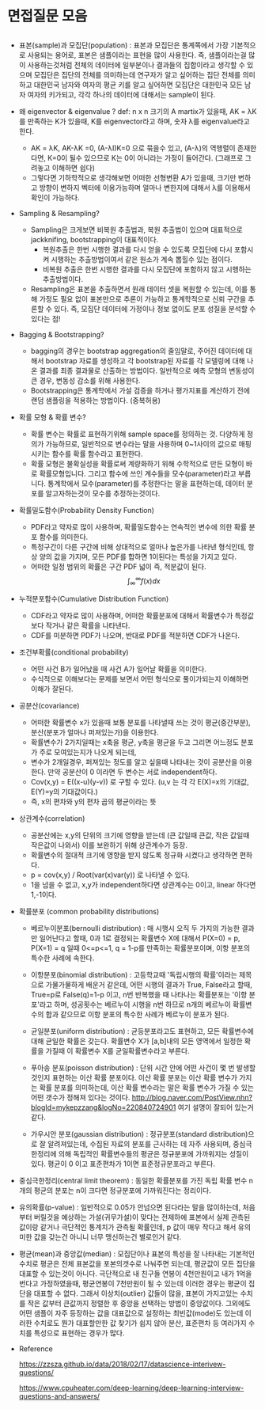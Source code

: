 # 면접질문 모음

## 
* 표본(sample)과 모집단(population) : 표본과 모집단은 통계쪽에서 가장 기본적으로 사용되는 용어로, 표본은 샘플이라는 표현을 많이 사용한다. 즉, 샘플이라는걸 많이 사용하는것처럼 전체의 데이터에 일부분이나 결과들의 집합이라고 생각할 수 있으며 모집단은 집단의 전체를 의미하는데 연구자가 알고 싶어하는 집단 전체를 의미하고 대한민국 남자와 여자의 평균 키를 알고 싶어하면 모집단은 대한민국 모든 남자 여자의 키가되고, 각각 하나의 데이터에 대해서는 sample이 된다.
  
* 왜 eigenvector & eigenvalue ?
 def: n x n 크기의 A martix가 있을때, AK = λK를 만족하는 K가 있을때, K를 eigenvector라고 하며, 숫자 λ를 eigenvalue라고 한다.
  * AK = λK, AK-λK =0, (A-λI)K=0 으로 묶을수 있고, (A-λ)의 역행렬이 존재한다면, K=0이 될수 있으므로 K는 0이 아니라는 가정이 들어간다. (그래프로 그려놓고 이해하면 쉽다)
  * 그렇다면 기하학적으로 생각해보면 어떠한 선형변환 A가 있을때, 크기만 변하고 방향이 변하지 벡터에 이용가능하며 얼마나 변한지에 대해서 λ를 이용해서 확인이 가능하다.
  
* Sampling & Resampling?
   * Sampling은 크게보면 비복원 추출법과, 복원 추출법이 있으며 대표적으로 jackknifing, bootstrapping이 대표적이다.  
     * 복원추출은 한번 시행한 결과를 다시 얻을 수 있도록 모집단에 다시 포함시켜 시행하는 추출방법이여서 같은 원소가 계속 뽑힐수 있는 점이다.
     * 비복원 추출은 한번 시행한 결과를 다시 모집단에 포함하지 않고 시행하는 추출방법이다.
   * Resampling은 표본을 추출하면서 원래 데이터 셋을 복원할 수 있는데, 이를 통해 가정도 필요 없이 표본만으로 추론이 가능하고 통계학적으로 신뢰 구간을 추론할 수 있다. 즉, 모집단 데이터에 가정이나 정보 없이도 분포 성질을 분석할 수 있다는 점!  
   
  
* Bagging & Bootstrapping?
   * bagging의 경우는 bootstrap aggregation의 줄임말로, 주어진 데이터에 대해서 bootstrap 자료를 생성하고 각 bootstrap된 자료를 각 모델링에 대해 나온 결과를 최종 결과물로 산출하는 방법이다. 일반적으로 예측 모형의 변동성이 큰 경우, 변동성 감소를 위해 사용한다.
   * Bootstrapping은 통계학에서 가설 검증을 하거나 평가지표를 계산하기 전에 랜덤 샘플링을 적용하는 방법이다. (중복허용)  
     
       
* 확률 모형 & 확률 변수?
   * 확률 변수는 확률로 표현하기위해 sample space를 정의하는 것. 다양하게 정의가 가능하므로, 일반적으로 변수라는 말을 사용하며 0~1사이의 값으로 매핑 시키는 함수를 확률 함수라고 표현한다.
   * 확률 모형은 불확실성을 확률로써 계량화하기 위해 수학적으로 만든 모형이 바로 확률모형입니다. 그리고 함수에 쓰인 계수들을 모수(parameter)라고 부릅니다. 통계학에서 모수(parameter)를 추정한다는 말을 표현하는데, 데이터 분포를 알고자하는것이 모수를 추정하는것이다.  
  
  
* 확률밀도함수(Probability Density Function)
  * PDF라고 약자로 많이 사용하며, 확률밀도함수는 연속적인 변수에 의한 확률 분포 함수를 의미한다.
  * 특정구간이 다른 구간에 비해 상대적으로 얼마나 높은가를 나타낸 형식인데, 항상 양의 값을 가지며, 모든 PDF를 합하면 1이된다는 특성을 가지고 있다.
  * 어떠한 일정 범위의 확률은 구간 PDF 넓이 즉, 적분값이 된다.  
  $$
    \displaystyle \int_\infty^\infty f\left(x\right)dx
  $$
  
* 누적분포함수(Cumulative Distribution Function)
  * CDF라고 약자로 많이 사용하며, 어떠한 확률분포에 대해서 확률변수가 특정값보다 작거나 같은 확률을 나타낸다.
  * CDF를 미분하면 PDF가 나오며, 반대로 PDF를 적분하면 CDF가 나온다.  

* 조건부확률(conditional probability)
  * 어떤 사건 B가 일어났을 때 사건 A가 일어날 확률을 의미한다.
  * 수식적으로 이해보다는 문제를 보면서 어떤 형식으로 풀이가되는지 이해하면 이해가 잘된다.
  
  
* 공분산(covariance)
  * 어떠한 확률변수 x가 있을때 보통 분포를 나타낼때 쓰는 것이 평균(중간부분), 분산(분포가 얼마나 퍼져있는가)을 이용한다.
  * 확률변수가 2가지일때는 x축을 평균, y축을 평균을 두고 그리면 어느정도 분포가 주로 모여있는지가 나오게 되는데,
  * 변수가 2개일경우, 퍼져있는 정도를 알고 싶을때 나타내는 것이 공분산을 이용한다. 만약 공분산이 0 이라면 두 변수는 서로 independent하다.
  * Cov(x,y) = E((x-u)(y-v)) 로 구할 수 있다. (u,v 는 각 각 E(X)=x의 기대값, E(Y)=y의 기대값이다.)
  * 즉, x의 편차와 y의 편차 곱의 평균이라는 뜻
  
* 상관계수(correlation)
  * 공분산에는 x,y의 단위의 크기에 영향을 받는데 (큰 값일때 큰값, 작은 값일때 작은값이 나와서) 이를 보완하기 위해 상관계수가 등장.
  * 확률변수의 절대적 크기에 영향을 받지 않도록 정규화 시켰다고 생각하면 편하다.
  * p = cov(x,y) / Root(var(x)var(y)) 로 나타낼 수 있다.
  * 1을 넘을 수 없고, x,y가 independent하다면 상관계수는 0이고, linear 하다면 1,-1이다.
  
  
* 확률분포 (common probability distributions)

  * 베르누이분포(bernoulli distribution) : 매 시행시 오직 두 가지의 가능한 결과만 일어난다고 할때, 0과 1로 결정되는 확률변수 X에 대해서
  P(X=0) = p, P(X=1) = q 일때 0<=p<=1, q = 1-p를 만족하는 확률분포이며, 이항 분포의 특수한 사례에 속한다.
  
  * 이항분포(binomial distribution) : 고등학교때 '독립시행의 확률'이라는 제목으로 가물가물하게 배운거 같은데, 어떤 시행의 결과가 True, False라고 할때, True=p로 False(q)=1-p 이고, n번 반복했을 때 나타나는 확률분포는 '이항 분포'라고 하며, 성공횟수는 베르누이 시행을 n번 하므로 n개의 베르누이 확률변수의 합과 같으므로 이항 분포의 특수한 사례가 베르누이 분포가 된다.
  
  * 균일분포(uniform distribution) : 균등분포라고도 표현하고, 모든 확률변수에 대해 균일한 확률은 갖는다. 확률변수 X가 [a,b]내의 모든 영역에서 일정한 확률을 가질때 이 확률변수 X를 균일확률변수라고 부른다.
  
  * 푸아송 분포(poisson distribution) : 단위 시간 안에 어떤 사건이 몇 번 발생할 것인지 표현하는 이산 확률 분포이다. 이산 확률 분포는 이산 확률 변수가 가지는 확률 분포를 의미하는데, 이산 확률 변수라는 말은 확률 변수가 가질 수 있는 어떤 갯수가 정해져 있다는 것이다. 
  http://blog.naver.com/PostView.nhn?blogId=mykepzzang&logNo=220840724901 여기 설명이 잘되어 있는거 같다.
  
  * 가우시안 분포(gaussian distribution) : 정규분포(standard distribution)으로 잘 알려져있는데, 수집된 자료의 분포를 근사하는 데 자주 사용되며, 중심극한정리에 의해 독립적인 확률변수들의 평균은 정규분포에 가까워지는 성질이 있다. 평균이 0 이고 표준편차가 1이면 표준정규분포라고 부른다.
  
* 중심극한정리(central limit theorem) : 동일한 확률분포를 가진 독립 확률 변수 n개의 평균의 분포는 n이 크다면 정규분포에 가까워진다는 정리이다.
  
* 유의확률(p-value) : 일반적으로 0.05가 안넘으면 된다라는 말을 많이하는데, 처음부터 버릴것을 예상하는 가설(귀무가설)이 맞다는 전제하에 표본에서 실제 관측된 값이랑 같거나 극단적인 통계치가 관측될 확률인데, p 값이 매우 작다고 해서 유의미한 값을 갖는건 아니니 너무 맹신하는건 별로인거 같다.
  
* 평균(mean)과 중앙값(median) : 모집단이나 표본의 특성을 잘 나타내는 기본적인 수치로 평균은 전체 표본값을 포본의갯수로 나눠주면 되는데, 평균값이 모든 집단을 대표할 수 있는것이 아니다. 극단적으로 내 친구들 연봉이 4천만원이고 내가 1억을 번다고 가정하였을때, 평균연봉이 7천만원이 될 수 있는데 이러한 경우는 평균이 집단을 대표할 수 없다. 그래서 이상치(outlier) 값들이 많을, 표본이 가지고있는 수치를 작은 값부터 큰값까지 정렬한 후 중앙을 선택하는 방법이 중앙값이다. 그외에도 어떤 샘플이 자주 등장하는 값을 대표값으로 설정하는 최빈값(mode)도 있는데 이러한 수치로도 뭔가 대표할만한 값 찾기가 쉽지 않아 분산, 표준편차 등 여러가지 수치를 특성으로 표현하는 경우가 많다.
  
* Reference

  https://zzsza.github.io/data/2018/02/17/datascience-interivew-questions/

  https://www.cpuheater.com/deep-learning/deep-learning-interview-questions-and-answers/

  
